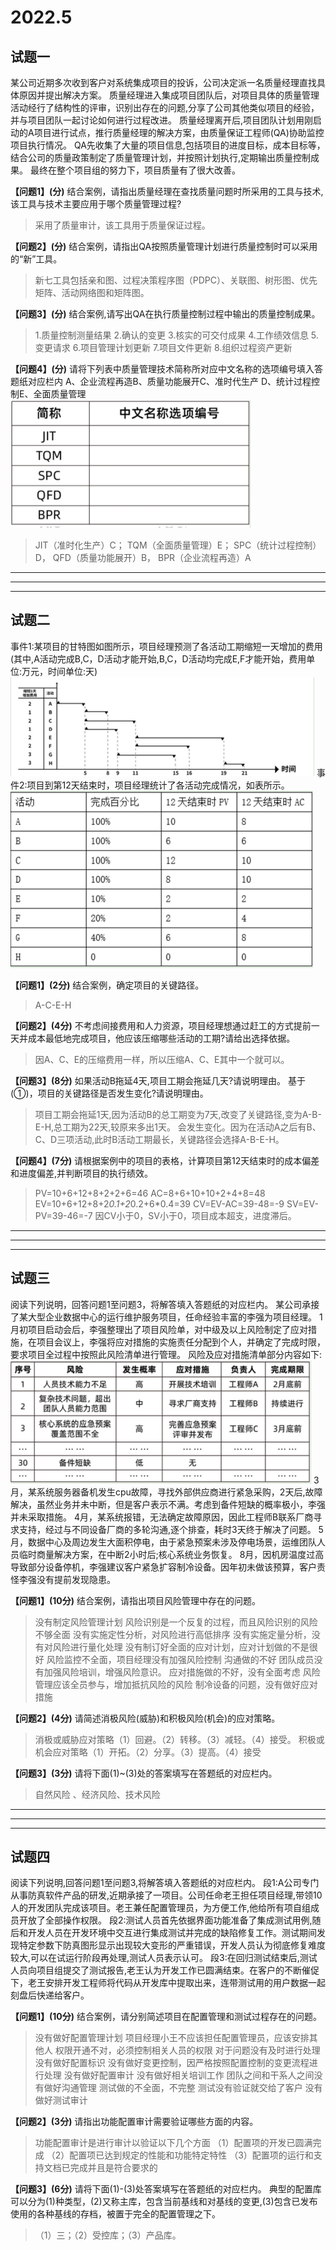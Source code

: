 # 2022.5

## 试题一

某公司近期多次收到客户对系统集成项目的投诉，公司决定派一名质量经理直找具体原因并提出解决方案。
质量经理进入集成项目团队后，对项目具体的质量管理活动经行了结构性的评审，识别出存在的问题,分享了公司其他类似项目的经验，并与项目团队一起讨论如何进行过程改进。
质量经理离开后,项目团队计划用刚启动的A项目进行试点，推行质量经理的解决方案，由质量保证工程师(QA)协助监控项目执行情况。
QA先收集了大量的项目信息,包括项目的进度目标，成本目标等，结合公司的质量政策制定了质量管理计划，并按照计划执行,定期输出质量控制成果。
最终在整个项目组的努力下，项目质量有了很大改善。

**【问题1】(分)**
结合案例，请指出质量经理在查找质量问题时所采用的工具与技术,该工具与技术主要应用于哪个质量管理过程?
>采用了质量审计，该工具用于质量保证过程。

**【问题2】(分)**
结合案例，请指出QA按照质量管理计划进行质量控制时可以采用的“新”工具。
>新七工具包括亲和图、过程决策程序图（PDPC）、关联图、树形图、优先矩阵、活动网络图和矩阵图。

**【问题3】(分)**
结合案例,请写出QA在执行质量控制过程中输出的质量控制成果。
>1.质量控制测量结果
2.确认的变更
3.核实的可交付成果
4.工作绩效信息
5.变更请求
6.项目管理计划更新
7.项目文件更新
8.组织过程资产更新

**【问题4】(分)**
请将下列表中质量管理技术简称所对应中文名称的选项编号填入答题纸对应栏内
A、企业流程再造B、质量功能展开C、准时代生产
D、统计过程控制E、全面质量管理
![2022.5.1.png](res/2022.5.1.png)
>JIT（准时化生产）C；
TQM（全面质量管理）E；
SPC（统计过程控制）D，
QFD（质量功能展开）B，
BPR（企业流程再造）A

---
---
---

## 试题二

事件1:某项目的甘特图如图所示，项目经理预测了各活动工期缩短一天增加的费用(其中,A活动完成B,C，D活动才能开始,B,C，D活动均完成E,F才能开始，费用单位:万元，时间单位:天)
![2022.5.2.png](res/2022.5.2.png)
事件2:项目到第12天结束时，项目经理统计了各活动完成情况，如表所示。
![2022.5.3.png](res/2022.5.3.png)

**【问题1】(2分)**
结合案例，确定项目的关键路径。
>A-C-E-H

**【问题2】(4分)**
不考虑间接费用和人力资源，项目经理想通过赶工的方式提前一天并成本最低地完成项目，他应该压缩哪些活动的工期?请给出选择依据。
>因A、C、E的压缩费用一样，所以压缩A、C、E其中一个就可以。

**【问题3】(8分)**
如果活动B拖延4天,项目工期会拖延几天?请说明理由。
基于(①)，项目的关键路径是否发生变化?请说明理由。
>项目工期会拖延1天,因为活动B的总工期变为7天,改变了关键路径,变为A-B-E-H,总工期为22天,较原来多出1天。
会发生变化。因为在活动A之后有B、C、D三项活动,此时B活动工期最长，关键路径会选择A-B-E-H。

**【问题4】(7分)**
请根据案例中的项目的表格，计算项目第12天结束时的成本偏差和进度偏差,并判断项目的执行绩效。
>PV=10+6+12+8+2+2+6=46
AC=8+6+10+10+2+4+8=48
EV=10+6+12+8+2*0.1+2*0.2+6*0.4=39
CV=EV-AC=39-48=-9
SV=EV-PV=39-46=-7
因CV小于0，SV小于0，项目成本超支，进度滞后。

---
---
---

## 试题三

阅读下列说明，回答问题1至问题3，将解答填入答题纸的对应栏内。
某公司承接了某大型企业数据中心的运行维护服务项目，任命经验丰富的李强为项目经理。
1月初项目启动会后，李强整理出了项目风险单，对中级及以上风险制定了应对措施，在项目会议上，李强将应对措施的实施责任分配到个人，并确定了完成时限，要求项目全过程中按照此风险清单进行管理。
风险及应对措施清单部分内容如下:
![2022.5.4.png](res/2022.5.4.png)
3月，某系统服务器备机发生cpu故障，寻找外部供应商进行紧急采购，2天后,故障解决，虽然业务并未中断，但是客户表示不满。考虑到备件短缺的概率极小，李强并未采取措施。
4月，某系统报错，无法确定故障原因，因此工程师B联系厂商寻求支持，经过与不同设备厂商的多轮沟通,逐个排查，耗时3天终于解决了问题。
5月，数据中心及周边发生大面积停电，由于紧急预案未涉及停电场景，运维团队人员临时商量解决方案，在中断2小时后;核心系统业务恢复。
8月，因机房温度过高导致部分设备停机，李强建议客户紧急扩容制冷设备。因年初未做该预算，客户责怪李强没有提前发现隐患。

**【问题1】(10分)**
结合案例，请指出项目风险管理中存在的问题。
>没有制定风险管理计划
风险识别是一个反复的过程，而且风险识别的风险不够全面
没有实施定性分析，对风险进行高低排序
没有实施定量分析，没有对风险进行量化处理
没有制订好全面的应对计划，应对计划做的不是很好
风险监控不全面，项目经理没有加强风险控制
沟通做的不好
团队成员没有加强风险培训，增强风险意识。
应对措施做的不好，没有全面考虑
风险管理应该全员参与，增加抵抗风险的风险
制冷设备的问题，没有做好应对措施

**【问题2】(4分)**
请简述消极风险(威胁)和积极风险(机会)的应对策略。
>消极或威胁应对策略（1）回避。（2）转移。（3）减轻。（4）接受。
积极或机会应对策略（1）开拓。（2）分享。（3）提高。（4）接受

**【问题3】(3分)**
请将下面(1)~(3)处的答案填写在答题纸的对应栏内。
>自然风险 、经济风险、技术风险

---
---
---

## 试题四

阅读下列说明,回答问题1至问题3,将解答填入答题纸的对应栏内。
段1:A公司专门从事防真软件产品的研发,近期承接了一项目。公司任命老王担任项目经理,带领10人的开发团队完成该项目。老王兼任配置管理员，为方便工作,他给所有项自组成员开放了全部操作权限。
段2:测试人员首先依据界面功能准备了集成测试用例,随后和开发人员在开发环境中交互进行集成测试并完成的缺陷修复工作。测试期间发现特定参数下防真图形显示出现较大变形的严重错误，开发人员认为彻底修复难度较大,可以在试运行阶段再处理,测试人员表示认可。
段3:在回归测试结束后,测试人员向项目组提交了测试报告,老王认为开发工作已圆满结束。在客户的不断催促下，老王安排开发工程师将代码从开发库中提取出来，连带测试用的用户数据一起刻盘后快递给客户。

**【问题1】(10分)**
结合案例，请分别简述项目在配置管理和测试过程存在的问题。
>没有做好配置管理计划
项目经理小王不应该担任配置管理员，应该安排其他人
权限开通不对，必须控制相关人员的权限
对于问题没有及时进行处理
没有做好配置标识
没有做好变更控制，因严格按照配置控制的变更流程进行处理
没有做好配置审计
没有做好相关培训工作
团队之间和干系人之间没有做好沟通管理
测试做的不全面，不完整
测试没有验证就交给了客户
没有做好测试审计

**【问题2】(3分)**
请指出功能配置审计需要验证哪些方面的内容。
>功能配置审计是进行审计以验证以下几个方面
（1）配置项的开发已圆满完成
（2）配置项已达到规定的性能和功能特定特性
（3）配置项的运行和支持文档已完成并且是符合要求的

**【问题3】(6分)**
请将下面(1)-(3)处答案填写在答题纸的对应栏内。
典型的配置库可以分为(1)种类型，(2)又称主库，包含当前基线和对基线的变更,(3)包含已发布使用的各种基线的存档，被置于完全的配置管理之下。
>（1）三；（2）受控库；（3）产品库。
